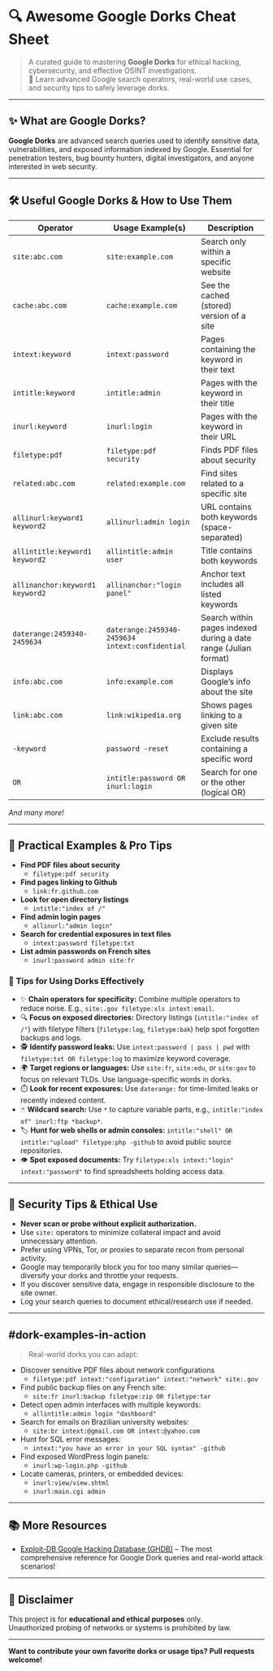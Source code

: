 # 🔍 Awesome Google Dorks Cheat Sheet

> A curated guide to mastering **Google Dorks** for ethical hacking, cybersecurity, and effective OSINT investigations.  
> 🚀 Learn advanced Google search operators, real-world use cases, and security tips to safely leverage dorks.

---

## ✨ What are Google Dorks?

**Google Dorks** are advanced search queries used to identify sensitive data, vulnerabilities, and exposed information indexed by Google. Essential for penetration testers, bug bounty hunters, digital investigators, and anyone interested in web security.

---

## 🛠️ Useful Google Dorks & How to Use Them

| Operator                                            | Usage Example(s)                               | Description                                                                 |
|-----------------------------------------------------|------------------------------------------------|-----------------------------------------------------------------------------|
| `site:abc.com`                                     | `site:example.com`                             | Search only within a specific website                                       |
| `cache:abc.com`                                    | `cache:example.com`                            | See the cached (stored) version of a site                                   |
| `intext:keyword`                                   | `intext:password`                              | Pages containing the keyword in their text                                  |
| `intitle:keyword`                                  | `intitle:admin`                                | Pages with the keyword in their title                                       |
| `inurl:keyword`                                    | `inurl:login`                                  | Pages with the keyword in their URL                                         |
| `filetype:pdf`                                     | `filetype:pdf security`                        | Finds PDF files about security                                              |
| `related:abc.com`                                  | `related:example.com`                          | Find sites related to a specific site                                       |
| `allinurl:keyword1 keyword2`                       | `allinurl:admin login`                         | URL contains both keywords (space-separated)                                |
| `allintitle:keyword1 keyword2`                     | `allintitle:admin user`                        | Title contains both keywords                                                |
| `allinanchor:keyword1 keyword2`                    | `allinanchor:"login panel"`                    | Anchor text includes all listed keywords                                    |
| `daterange:2459340-2459634`                        | `daterange:2459340-2459634 intext:confidential`| Search within pages indexed during a date range (Julian format)             |
| `info:abc.com`                                     | `info:example.com`                             | Displays Google’s info about the site                                       |
| `link:abc.com`                                     | `link:wikipedia.org`                           | Shows pages linking to a given site                                         |
| `-keyword`                                         | `password -reset`                              | Exclude results containing a specific word                                  |
| `OR`                                               | `intitle:password OR inurl:login`              | Search for one or the other (logical OR)                                    |

*And many more!*

---

## 🎯 Practical Examples & Pro Tips

- **Find PDF files about security**
  - `filetype:pdf security`
- **Find pages linking to Github**
  - `link:fr.github.com`
- **Look for open directory listings**
  - `intitle:"index of /"`
- **Find admin login pages**
  - `allinurl:"admin login"`
- **Search for credential exposures in text files**
  - `intext:password filetype:txt`
- **List admin passwords on French sites**
  - `inurl:password admin site:fr`

### 🧠 Tips for Using Dorks Effectively

- ✨ **Chain operators for specificity:** Combine multiple operators to reduce noise. E.g., `site:.gov filetype:xls intext:email`.
- 🔍 **Focus on exposed directories:** Directory listings (`intitle:"index of /"`) with filetype filters (`filetype:log`, `filetype:bak`) help spot forgotten backups and logs.
- 🕵️ **Identify password leaks:** Use `intext:password | pass | pwd` with `filetype:txt OR filetype:log` to maximize keyword coverage.
- 🌍 **Target regions or languages:** Use `site:fr`, `site:edu`, or `site:gov` to focus on relevant TLDs. Use language-specific words in dorks.
- ⏱️ **Look for recent exposures:** Use `daterange:` for time-limited leaks or recently indexed content.
- 🃏 **Wildcard search:** Use `*` to capture variable parts, e.g., `intitle:"index of" inurl:ftp *backup*`.
- 🏷️ **Hunt for web shells or admin consoles:** `intitle:"shell" OR intitle:"upload" filetype:php -github` to avoid public source repositories.
- 👁️ **Spot exposed documents:** Try `filetype:xls intext:"login" intext:"password"` to find spreadsheets holding access data.

---

## 🚨 Security Tips & Ethical Use

- **Never scan or probe without explicit authorization.**
- Use `site:` operators to minimize collateral impact and avoid unnecessary attention.
- Prefer using VPNs, Tor, or proxies to separate recon from personal activity.
- Google may temporarily block you for too many similar queries—diversify your dorks and throttle your requests.
- If you discover sensitive data, engage in responsible disclosure to the site owner.
- Log your search queries to document ethical/research use if needed.

---

## #dork-examples-in-action

> Real-world dorks you can adapt:

- Discover sensitive PDF files about network configurations
  - `filetype:pdf intext:"configuration" intext:"network" site:.gov`
- Find public backup files on any French site:
  - `site:fr inurl:backup filetype:zip OR filetype:tar`
- Detect open admin interfaces with multiple keywords:
  - `allintitle:admin login "dashboard"`
- Search for emails on Brazilian university websites:
  - `site:br intext:@gmail.com OR intext:@yahoo.com`
- Hunt for SQL error messages:
  - `intext:"you have an error in your SQL syntax" -github`
- Find exposed WordPress login panels:
  - `inurl:wp-login.php -github`
- Locate cameras, printers, or embedded devices:
  - `inurl:view/view.shtml`  
  - `inurl:main.cgi admin`

---

## 📚 More Resources

- [Exploit-DB Google Hacking Database (GHDB)](https://www.exploit-db.com/google-hacking-database) – The most comprehensive reference for Google Dork queries and real-world attack scenarios!

---

## 🚩 Disclaimer

This project is for **educational and ethical purposes** only.  
Unauthorized probing of networks or systems is prohibited by law.

---

**Want to contribute your own favorite dorks or usage tips? Pull requests welcome!**
